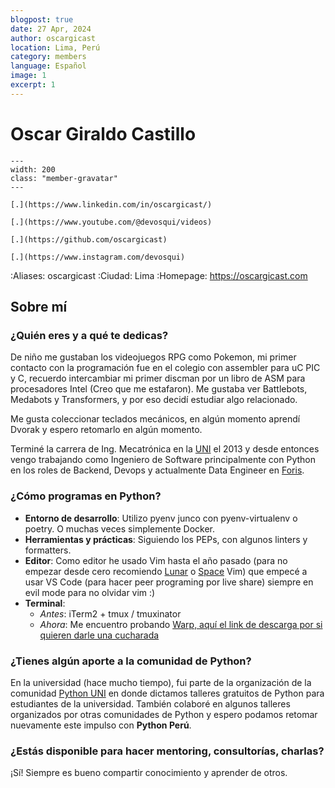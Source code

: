 ```yaml
---
blogpost: true
date: 27 Apr, 2024
author: oscargicast
location: Lima, Perú
category: members
language: Español
image: 1
excerpt: 1
---
```


# Oscar Giraldo Castillo

```{gravatar} oscar.gi.cast@gmail.com
---
width: 200
class: "member-gravatar"
---
```

```{rst-class} i-icon social-media linkedin
[.](https://www.linkedin.com/in/oscargicast/)
```

```{rst-class} i-icon social-media youtube
[.](https://www.youtube.com/@devosqui/videos)
```

```{rst-class} i-icon social-media github
[.](https://github.com/oscargicast)
```

```{rst-class} i-icon social-media instagram
[.](https://www.instagram.com/devosqui)
```

:Aliases: oscargicast
:Ciudad: Lima
:Homepage: https://oscargicast.com


## Sobre mí

### ¿Quién eres y a qué te dedicas?

De niño me gustaban los videojuegos RPG como Pokemon, mi primer contacto con la programación fue en el colegio con assembler para uC PIC y C, recuerdo intercambiar mi primer discman por un libro de ASM para procesadores Intel (Creo que me estafaron). Me gustaba ver Battlebots, Medabots y Transformers, y por eso decidí estudiar algo relacionado.

Me gusta coleccionar teclados mecánicos, en algún momento aprendí Dvorak y espero retomarlo en algún momento.

Terminé la carrera de Ing. Mecatrónica en la [UNI](https://www.uni.edu.pe/) el 2013 y desde entonces vengo trabajando como Ingeniero de Software principalmente con Python en los roles de Backend, Devops y actualmente Data Engineer en [Foris](https://www.foris.ai/).

### ¿Cómo programas en Python?

- **Entorno de desarrollo**: Utilizo pyenv junco con pyenv-virtualenv o poetry. O muchas veces simplemente Docker.
- **Herramientas y prácticas**: Siguiendo los PEPs, con algunos linters y formatters.
- **Editor**: Como editor he usado Vim hasta el año pasado (para no empezar desde cero recomiendo [Lunar](https://www.lunarvim.org/es/) o [Space](https://spacevim.org/) Vim) que empecé a usar VS Code (para hacer peer programing por live share) siempre en evil mode para no olvidar vim :)
- **Terminal**:
  - *Antes*: iTerm2 + tmux / tmuxinator
  - *Ahora*: Me encuentro probando [Warp, aquí el link de descarga por si quieren darle una cucharada](https://app.warp.dev/referral/W6KZWV)

### ¿Tienes algún aporte a la comunidad de Python?

En la universidad (hace mucho tiempo), fui parte de la organización de la comunidad [Python UNI](https://www.facebook.com/groups/225103727657645) en donde dictamos talleres gratuitos de Python para estudiantes de la universidad. También colaboré en algunos talleres organizados por otras comunidades de Python y espero podamos retomar nuevamente este impulso con **Python Perú**.

### ¿Estás disponible para hacer mentoring, consultorías, charlas?

¡Sí! Siempre es bueno compartir conocimiento y aprender de otros.

